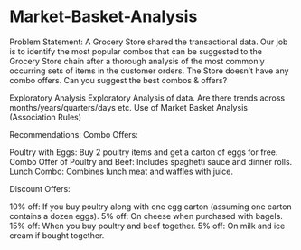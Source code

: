 # Market-Basket-Analysis

Problem Statement:
A Grocery Store shared the transactional data. Our job is to identify the most popular combos that can be suggested to the Grocery Store chain after a thorough analysis of the most commonly occurring sets of items in the customer orders. The Store doesn’t have any combo offers. Can you suggest the best combos & offers?

Exploratory Analysis
Exploratory Analysis of data.
Are there trends across months/years/quarters/days etc.
Use of Market Basket Analysis (Association Rules)



Recommendations: 
Combo Offers:

Poultry with Eggs: Buy 2 poultry items and get a carton of eggs for free.
Combo Offer of Poultry and Beef: Includes spaghetti sauce and dinner rolls.
Lunch Combo: Combines lunch meat and waffles with juice.

Discount Offers:

10% off: If you buy poultry along with one egg carton (assuming one carton contains a dozen eggs).
5% off: On cheese when purchased with bagels.
15% off: When you buy poultry and beef together.
5% off: On milk and ice cream if bought together.
